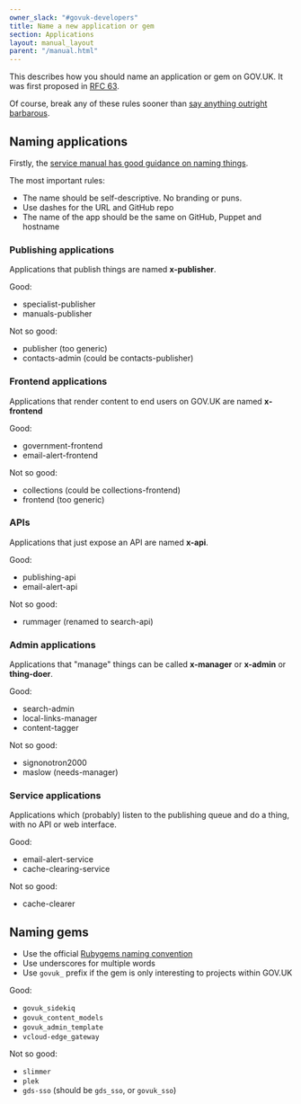 ```yaml
---
owner_slack: "#govuk-developers"
title: Name a new application or gem
section: Applications
layout: manual_layout
parent: "/manual.html"
---
```


This describes how you should name an application or gem on GOV.UK. It was first proposed in [RFC 63](https://github.com/alphagov/govuk-rfcs/blob/main/rfc-063-naming-new-apps-gems-on-gov-uk.md).

Of course, break any of these rules sooner than [say anything outright barbarous](https://en.wikipedia.org/wiki/Politics_and_the_English_Language#Remedy_of_Six_Rules).

## Naming applications

Firstly, the [service manual has good guidance on naming things](https://www.gov.uk/service-manual/design/naming-your-service).

The most important rules:

- The name should be self-descriptive. No branding or puns.
- Use dashes for the URL and GitHub repo
- The name of the app should be the same on GitHub, Puppet and hostname

### Publishing applications

Applications that publish things are named **x-publisher**.

Good:

- specialist-publisher
- manuals-publisher

Not so good:

- publisher (too generic)
- contacts-admin (could be contacts-publisher)

### Frontend applications

Applications that render content to end users on GOV.UK are named
**x-frontend**

Good:

- government-frontend
- email-alert-frontend

Not so good:

- collections (could be collections-frontend)
- frontend (too generic)

### APIs

Applications that just expose an API are named **x-api**.

Good:

- publishing-api
- email-alert-api

Not so good:

- rummager (renamed to search-api)

### Admin applications

Applications that "manage" things can be called **x-manager** or **x-admin** or
**thing-doer**.

Good:

- search-admin
- local-links-manager
- content-tagger

Not so good:

- signonotron2000
- maslow (needs-manager)

### Service applications

Applications which (probably) listen to the publishing queue and do a thing,
with no API or web interface.

Good:

- email-alert-service
- cache-clearing-service

Not so good:

- cache-clearer

## Naming gems

- Use the official [Rubygems naming convention](http://guides.rubygems.org/name-your-gem/)
- Use underscores for multiple words
- Use `govuk_` prefix if the gem is only interesting to projects within GOV.UK

Good:

- `govuk_sidekiq`
- `govuk_content_models`
- `govuk_admin_template`
- `vcloud-edge_gateway`

Not so good:

- `slimmer`
- `plek`
- `gds-sso` (should be `gds_sso`, or `govuk_sso`)
